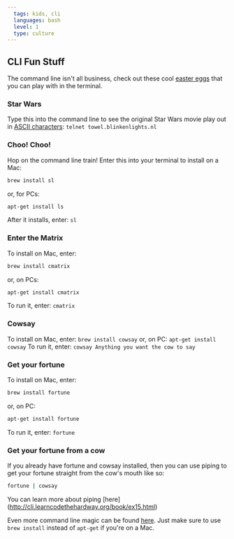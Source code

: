 ```yaml
---
  tags: kids, cli
  languages: bash
  level: 1
  type: culture
---
```


## CLI Fun Stuff

The command line isn't all business, check out these cool [easter eggs](http://gizmodo.com/a-brief-history-of-easter-eggs-in-tech-5900026) that you can play with in the terminal.

### Star Wars
Type this into the command line to see the original Star Wars movie play out in [ASCII characters](http://www.asciitable.com/): 
`telnet towel.blinkenlights.nl`

### Choo! Choo!
Hop on the command line train! 
Enter this into your terminal to install on a Mac:
```bash
brew install sl
```
or, for PCs:
```bash
apt-get install ls
```
After it installs, enter: `sl`

### Enter the Matrix
To install on Mac, enter: 
```bash
brew install cmatrix
```
or, on PCs:
```bash
apt-get install cmatrix
```
To run it, enter: `cmatrix`

### Cowsay
To install on Mac, enter:
`brew install cowsay`
or, on PC:
`apt-get install cowsay` 
To run it, enter: `cowsay Anything you want the cow to say`


### Get your fortune
To install on Mac, enter: 
```bash
brew install fortune
```
or, on PC:
```bash
apt-get install fortune
``` 
To run it, enter: `fortune`

### Get your fortune from a cow
If you already have fortune and cowsay installed, then you can use piping to get your fortune straight from the cow's mouth like so:
```bash
fortune | cowsay
```
You can learn more about piping [here] (http://cli.learncodethehardway.org/book/ex15.html)

Even more command line magic can be found [here](http://www.tecmint.com/20-funny-commands-of-linux-or-linux-is-fun-in-terminal/). Just make sure to use `brew install` instead of `apt-get` if you're on a Mac.

